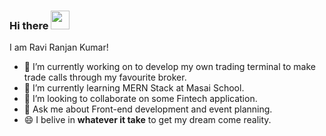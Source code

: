 ### Hi there <img src="https://raw.githubusercontent.com/MartinHeinz/MartinHeinz/master/wave.gif" width="30px">
  I am Ravi Ranjan Kumar!

<!--
**kmrraviranjan1/kmrraviranjan1** is a ✨ _special_ ✨ repository because its `README.md` (this file) appears on your GitHub profile.
-->


- 🔭 I’m currently working on to develop my own trading terminal to make trade calls through my favourite broker.
- 🌱 I’m currently learning MERN Stack at Masai School.
- 👯 I’m looking to collaborate on some Fintech application.
- 💬 Ask me about Front-end development and event planning.
- 😄 I belive in **whatever it take** to get my dream come reality.


